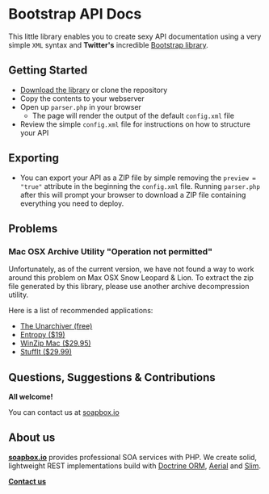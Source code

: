 # Bootstrap API Docs

This little library enables you to create sexy API documentation using a very simple `XML` syntax and **Twitter's** incredible [Bootstrap library](http://twitter.github.com/bootstrap/).

## Getting Started

  - [Download the library](https://github.com/soapbox-io/bootstrap-api/zipball/master) or clone the repository
  - Copy the contents to your webserver
  - Open up `parser.php` in your browser
    - The page will render the output of the default `config.xml` file
  - Review the simple `config.xml` file for instructions on how to structure your API

## Exporting

  - You can export your API as a ZIP file by simple removing the `preview = "true"` attribute in the beginning the `config.xml` file. Running `parser.php` after this will prompt your browser to download a ZIP file containing everything you need to deploy.

## Problems

### Mac OSX Archive Utility "Operation not permitted"

Unfortunately, as of the current version, we have not found a way to work around this problem on Max OSX Snow Leopard & Lion. To extract the zip file generated by this library, please use another archive decompression utility.

Here is a list of recommended applications:

  - [The Unarchiver (free)](http://wakaba.c3.cx/s/apps/unarchiver.html)
  - [Entropy ($19)](http://www.entropyapp.com/)
  - [WinZip Mac ($29.95)](http://www.winzip.com/mac/en/index.htm)
  - [StuffIt ($29.99)](http://www.stuffit.com/)

## Questions, Suggestions & Contributions

**All welcome!**

You can contact us at [soapbox.io](mailto:danny@soapbox.io)

## About us

[**soapbox.io**](http://soapbox.io) provides professional SOA services with PHP. We create solid, lightweight REST implementations build with [Doctrine ORM](http://www.doctrine-project.org/), [Aerial](https://github.com/aerial-framework/core/) and [Slim](http://www.slimframework.com/).

[**Contact us**](mailto:danny@soapbox.io)